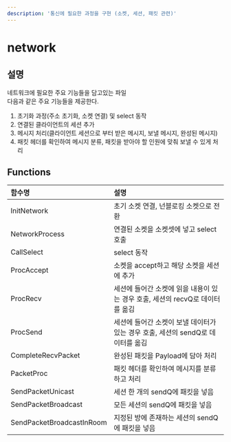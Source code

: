 ```yaml
---
description: '통신에 필요한 과정을 구현 (소켓, 세션, 패킷 관련)'
---
```


# network

## 설명

네트워크에 필요한 주요 기능들을 담고있는 파일  
다음과 같은 주요 기능들을 제공한다.  
  
1. 초기화 과정\(주소 초기화, 소켓 연결\) 및 select 동작  
2. 연결된 클라이언트의 세션 추가  
3. 메시지 처리\(클라이언트 세션으로 부터 받은 메시지, 보낼 메시지, 완성된 메시지\)  
4. 패킷 헤더를 확인하여 메시지 분류,  패킷을 받아야 할 인원에 맞춰 보낼 수 있게 처리

## Functions

| 함수명 | 설명 |
| :--- | :--- |
| InitNetwork | 초기 소켓 연결, 넌블로킹 소켓으로 전환 |
| NetworkProcess | 연결된 소켓을 소켓셋에 넣고 select 호출 |
| CallSelect | select 동작 |
| ProcAccept | 소켓을 accept하고 해당 소켓을 세션에 추가 |
| ProcRecv | 세션에 들어간 소켓에 읽을 내용이 있는 경우 호출, 세션의 recvQ로 데이터를 옮김 |
| ProcSend | 세션에 들어간 소켓이 보낼 데이터가 있는 경우 호출, 세션의 sendQ로 데이터를 옮김 |
| CompleteRecvPacket | 완성된 패킷을 Payload에 담아 처리 |
| PacketProc |  패킷 헤더를 확인하여 메시지를 분류하고 처리 |
| SendPacketUnicast | 세션 한 개의 sendQ에 패킷을 넣음 |
| SendPacketBroadcast | 모든 세션의 sendQ에 패킷을 넣음 |
| SendPacketBroadcastInRoom | 지정된 방에 존재하는 세션의 sendQ에 패킷을 넣음 |





